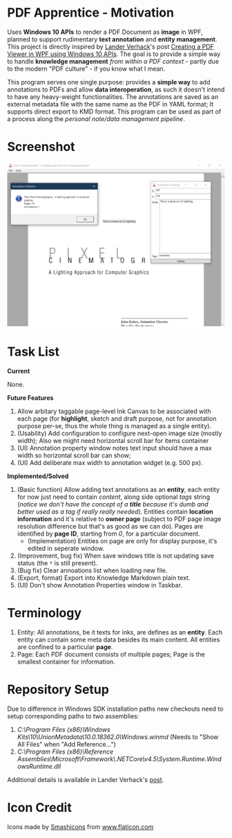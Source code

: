 # PDF Apprentice - Motivation

Uses **Windows 10 APIs** to render a PDF Document as **image** in WPF, planned to support rudimentary **text annotation** and **entity management**. This project is directly inspired by [Lander Verhack](https://blogs.u2u.be/lander/)'s post [Creating a PDF Viewer in WPF using Windows 10 APIs](https://blogs.u2u.be/lander/post/2018/01/23/Creating-a-PDF-Viewer-in-WPF-using-Windows-10-APIs). The goal is to provide a simple way to handle **knowledge management** *from within a PDF context* - partly due to the modern "PDF culture" - if you know what I mean.

This program serves one single purpose: provides a **simple way** to add annotations to PDFs and allow **data interoperation**, as such it doesn't intend to have any heavy-weight functionalities. The annotations are saved as an external metadata file with the same name as the PDF in YAML format; It supports direct export to KMD format. This program can be used as part of a process along the *personal note/data management pipeline*.

# Screenshot

![Screenshot of Interface](Documentations/Screenshot_of_Interface.png)

# Task List

**Current**

None.

**Future Features**

1. Allow arbitary taggable page-level Ink Canvas to be associated with each page (for **highlight**, sketch and draft purpose, not for annotation purpose per-se, thus the whole thing is managed as a single entity).
2. (Usability) Add configuration to configure next-open image size (mostly width); Also we might need horizontal scroll bar for items container
4. (UI) Annotation property window notes text input should have a max width so horizontal scroll bar can show;
5. (UI) Add deliberate max width to annotation widget (e.g. 500 px).

**Implemented/Solved**

1. (Basic function) Allow adding text annotations as an **entity**, each entity for now just need to contain *content*, along side optional *tags* string (*notice we don't have the concept of a **title** because it's dumb and better used as a tag if really really needed*). Entities contain **location information** and it's relative to **owner page** (subject to PDF page image resolution difference but that's as good as we can do). Pages are identified by **page ID**, starting from *0*, for a particular document.
	* (Implementation) Entities on page are only for display purpose, it's edited in seperate window.
2. (Improvement, bug fix) When save windows title is not updating save status (the `*` is still present).
3. (Bug fix) Clear annoations list when loading new file.
4. (Export, format) Export into Knowledge Markdown plain text.
5. (UI) Don't show Annotation Properties window in Taskbar.

# Terminology

1. Entity: All annotations, be it texts for inks, are defines as an **entity**. Each entity can contain some meta data besides its main content. All entities are confined to a particular **page**.
2. Page: Each PDF document consists of multiple pages; Page is the smallest container for information.

# Repository Setup

Due to difference in Windows SDK installation paths new checkouts need to setup corresponding paths to two assemblies:

1. *C:\Program Files (x86)\Windows Kits\10\UnionMetadata\10.0.18362.0\Windows.winmd* (Needs to "Show All Files" when "Add Reference...")
2. *C:\Program Files (x86)\Reference Assemblies\Microsoft\Framework\\.NETCore\v4.5\System.Runtime.WindowsRuntime.dll*

Additional details is available in Lander Verhack's [post](https://blogs.u2u.be/lander/post/2018/01/23/Creating-a-PDF-Viewer-in-WPF-using-Windows-10-APIs).

# Icon Credit

<div>Icons made by <a href="https://www.flaticon.com/authors/smashicons" title="Smashicons">Smashicons</a> from <a href="https://www.flaticon.com/" title="Flaticon">www.flaticon.com</a></div>